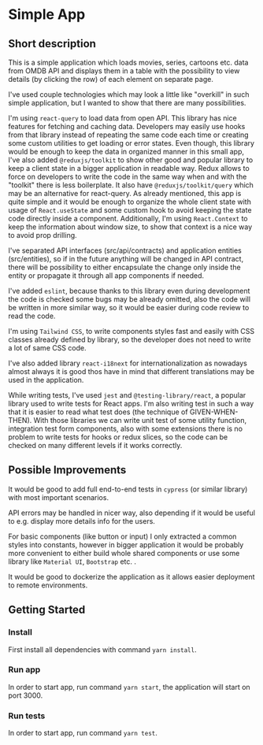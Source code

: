 # Simple App

## Short description

This is a simple application which loads movies, series, cartoons etc. data from OMDB API and displays them in a table with the possibility to view details (by clicking the row) of each element on separate page.

I've used couple technologies which may look a little like "overkill" in such simple application, but I wanted to show that there are many possibilities.

I'm using `react-query` to load data from open API. This library has nice features for fetching and caching data. Developers may easily use hooks from that library instead of repeating the same code each time or creating some custom utilities to get loading or error states. Even though, this library would be enough to keep the data in organized manner in this small app, I've also added `@reduxjs/toolkit` to show other good and popular library to keep a client state in a bigger application in readable way. Redux allows to force on developers to write the code in the same way when and with the "toolkit" there is less boilerplate. It also have `@reduxjs/toolkit/query` which may be an alternative for react-query. As already mentioned, this app is quite simple and it would be enough to organize the whole client state with usage of `React.useState` and some custom hook to avoid keeping the state code directly inside a component. Additionally, I'm using `React.Context` to keep the information about window size, to show that context is a nice way to avoid prop drilling.

I've separated API interfaces (src/api/contracts) and application entities (src/entities), so if in the future anything will be changed in API contract, there will be possibility to either encapsulate the change only inside the entity or propagate it through all app components if needed.

I've added `eslint`, because thanks to this library even during development the code is checked some bugs may be already omitted, also the code will be written in more similar way, so it would be easier during code review to read the code.

I'm using `Tailwind CSS`, to write components styles fast and easily with CSS classes already defined by library, so the developer does not need to write a lot of same CSS code.

I've also added library `react-i18next` for internationalization as nowadays almost always it is good thos have in mind that different translations may be used in the application.

While writing tests, I've used `jest` and `@testing-library/react`, a popular library used to write tests for React apps. I'm also writing test in such a way that it is easier to read what test does (the technique of GIVEN-WHEN-THEN). With those libraries we can write unit test of some utility function, integration test form components, also with some extensions there is no problem to write tests for hooks or redux slices, so the code can be checked on many different levels if it works correctly.

## Possible Improvements

It would be good to add full end-to-end tests in `cypress` (or similar library) with most important scenarios.

API errors may be handled in nicer way, also depending if it would be useful to e.g. display more details info for the users.

For basic components (like button or input) I only extracted a common styles into constants, however in bigger application it would be probably more convenient to either build whole shared components or use some library like `Material UI`, `Bootstrap` etc. .

It would be good to dockerize the application as it allows easier deployment to remote environments.

## Getting Started

### Install

First install all dependencies with command `yarn install`.

### Run app

In order to start app, run command `yarn start`, the application will start on port 3000.

### Run tests

In order to start app, run command `yarn test`.
